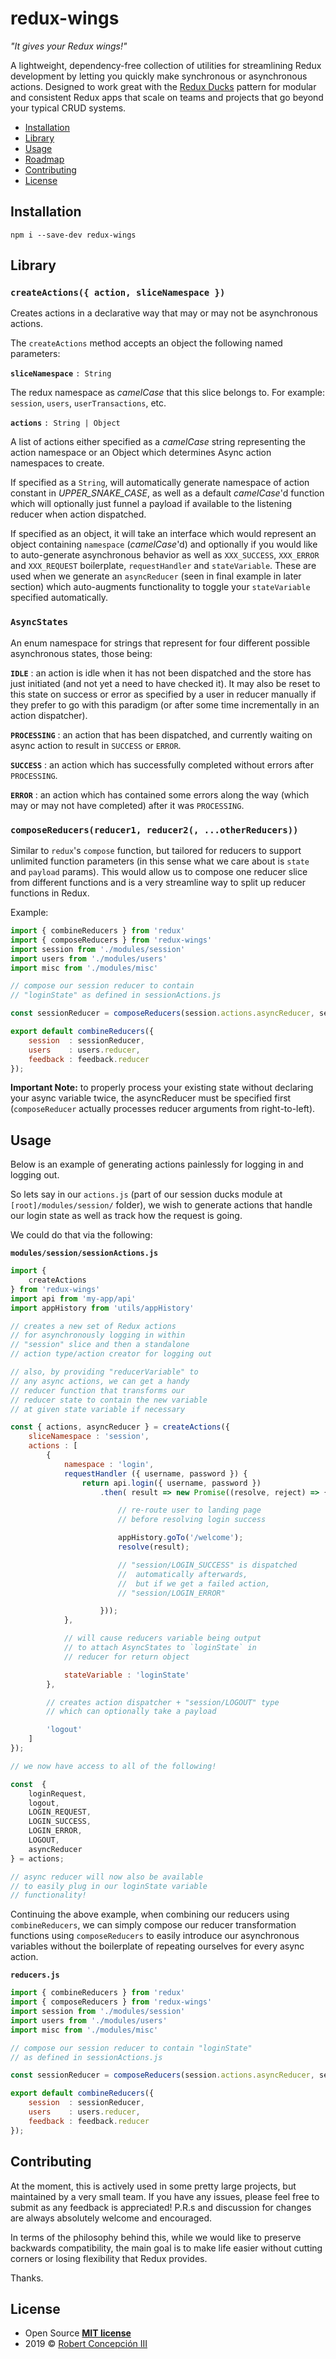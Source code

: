 # redux-wings
*"It gives your Redux wings!"*

A lightweight, dependency-free collection of utilities for streamlining Redux development by letting you quickly make synchronous or asynchronous actions. Designed to work great with the [Redux Ducks](https://github.com/erikras/ducks-modular-redux) pattern for modular and consistent Redux apps that scale on teams and projects that go beyond your typical CRUD systems.

- [Installation](#installation)
- [Library](#library)
- [Usage](#usage)
- [Roadmap](#roadmap)
- [Contributing](#contributing)
- [License](#license)


## Installation

```
npm i --save-dev redux-wings
```

## Library

### `createActions({ action, sliceNamespace })` ###

Creates actions in a declarative way that may or may not be asynchronous actions.

The `createActions` method accepts an object the following named parameters:


**`sliceNamespace`** `: String`

The redux namespace as *camelCase* that this slice belongs to. For example: `session`, `users`,  `userTransactions`, etc.

**`actions`** `: String | Object`

A list of actions either specified as a *camelCase* string representing the action namespace or an Object which determines Async action namespaces to create.

If specified as a `String`, will automatically generate namespace of action constant in *UPPER_SNAKE_CASE*, as well as a default *camelCase*'d function which will optionally just funnel a payload if available to the listening reducer when action dispatched.

If specified as an object, it will take an interface which would represent an object containing `namespace` (*camelCase*'d) and optionally if you would like to auto-generate asynchronous behavior as well as `XXX_SUCCESS`, `XXX_ERROR` and `XXX_REQUEST` boilerplate, `requestHandler` and `stateVariable`. These are used when we generate an `asyncReducer` (seen in final example in later section) which auto-augments functionality to toggle your `stateVariable` specified automatically.


### `AsyncStates` ###

An enum namespace for strings that represent for four different possible asynchronous states, those being:

**`IDLE`** : an action is idle when it has not been dispatched and the store has just initiated (and not yet a need to have checked it). It may also be reset to this state on success or error as specified by a user in reducer manually if they prefer to go with this paradigm (or after some time incrementally in an action dispatcher).

**`PROCESSING`** : an action that has been dispatched, and currently waiting on async action to result in `SUCCESS` or `ERROR`.

**`SUCCESS`** : an action which has successfully completed without errors after `PROCESSING`.

**`ERROR`** : an action which has contained some errors along the way (which may or may not have completed) after it was `PROCESSING`.


### `composeReducers(reducer1, reducer2(, ...otherReducers))` ###

Similar to `redux`'s `compose` function, but tailored for reducers to support unlimited function parameters (in this sense what we care about is `state` and `payload` params). This would allow us to compose one reducer slice from different functions and is a very streamline way to split up reducer functions in Redux.

Example:

```js
import { combineReducers } from 'redux'
import { composeReducers } from 'redux-wings'
import session from './modules/session'
import users from './modules/users'
import misc from './modules/misc'

// compose our session reducer to contain
// "loginState" as defined in sessionActions.js

const sessionReducer = composeReducers(session.actions.asyncReducer, session.reducer);

export default combineReducers({
    session  : sessionReducer,
    users    : users.reducer,
    feedback : feedback.reducer
});
```

**Important Note:** to properly process your existing state without declaring your async variable twice, the asyncReducer must be specified first
(`composeReducer` actually processes reducer arguments from right-to-left).

## Usage

Below is an example of generating actions painlessly for
logging in and logging out.

So lets say in our `actions.js` (part of our session ducks module at `[root]/modules/session/` folder),
we wish to generate actions that handle our login state as well as track how the request is going.

We could do that via the following:


**`modules/session/sessionActions.js`**
```js
import {
    createActions
} from 'redux-wings'
import api from 'my-app/api'
import appHistory from 'utils/appHistory'

// creates a new set of Redux actions
// for asynchronously logging in within
// "session" slice and then a standalone
// action type/action creator for logging out

// also, by providing "reducerVariable" to
// any async actions, we can get a handy
// reducer function that transforms our
// reducer state to contain the new variable
// at given state variable if necessary

const { actions, asyncReducer } = createActions({
    sliceNamespace : 'session',
    actions : [
        {
            namespace : 'login',
            requestHandler ({ username, password }) {
                return api.login({ username, password })
                    .then( result => new Promise((resolve, reject) => {

                        // re-route user to landing page
                        // before resolving login success

                        appHistory.goTo('/welcome');
                        resolve(result);

                        // "session/LOGIN_SUCCESS" is dispatched
                        //  automatically afterwards,
                        //  but if we get a failed action,
                        // "session/LOGIN_ERROR"

                    }));
            },

            // will cause reducers variable being output
            // to attach AsyncStates to `loginState` in
            // reducer for return object

            stateVariable : 'loginState'
        },

        // creates action dispatcher + "session/LOGOUT" type
        // which can optionally take a payload

        'logout'
    ]
});

// we now have access to all of the following!

const  {
    loginRequest,
    logout,
    LOGIN_REQUEST,
    LOGIN_SUCCESS,
    LOGIN_ERROR,
    LOGOUT,
    asyncReducer
} = actions;

// async reducer will now also be available
// to easily plug in our loginState variable
// functionality!
```

Continuing the above example, when combining our reducers using `combineReducers`, we can simply compose our reducer transformation functions using `composeReducers` to easily introduce our asynchronous variables without the boilerplate of repeating ourselves for every async action.

**`reducers.js`**
```js
import { combineReducers } from 'redux'
import { composeReducers } from 'redux-wings'
import session from './modules/session'
import users from './modules/users'
import misc from './modules/misc'

// compose our session reducer to contain "loginState"
// as defined in sessionActions.js

const sessionReducer = composeReducers(session.actions.asyncReducer, session.reducer);

export default combineReducers({
    session  : sessionReducer,
    users    : users.reducer,
    feedback : feedback.reducer
});
```

## Contributing

At the moment, this is actively used in some pretty large projects, but maintained by a very small team. If you have any issues, please feel free to submit as any feedback is appreciated! P.R.s and discussion for changes are always absolutely welcome and encouraged.

In terms of the philosophy behind this, while we would like to preserve backwards compatibility, the main goal is to make life easier without cutting corners or losing flexibility that Redux provides.

Thanks.

## License

- Open Source **[MIT license](./LICENSE.txt)**
- 2019 © <a href="http://robertconcepcion.com" target="_blank">Robert Concepción III</a>